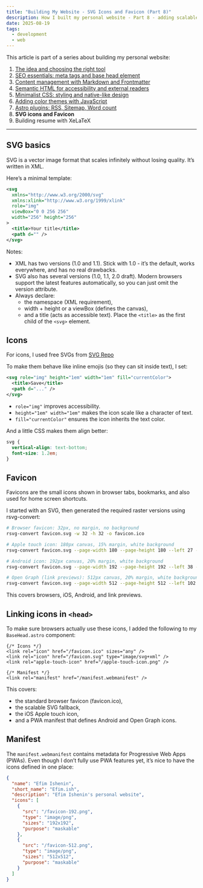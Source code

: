 ```yaml
---
title: "Building My Website - SVG Icons and Favicon (Part 8)"
description: How I built my personal website - Part 8 - adding scalable SVG icons and a cross-platform favicon.
date: 2025-08-19
tags:
  - development
  - web
---
```


This article is part of a series about building my personal website:

1. [The idea and choosing the right tool](/posts/this-website/01-idea-and-choosing-tool)
2. [SEO essentials: meta tags and base head element](/posts/this-website/02-seo-meta-tags)
3. [Content management with Markdown and Frontmatter](/posts/this-website/03-markdown-and-frontmatter)
4. [Semantic HTML for accessibility and external readers](/posts/this-website/04-semantic-html)
5. [Minimalist CSS: styling and native-like design](/posts/this-website/05-minimal-css)
6. [Adding color themes with JavaScript](/posts/this-website/06-javascript)
7. [Astro plugins: RSS, Sitemap, Word count](/posts/this-website/07-astro-plugins)
8. __SVG icons and Favicon__
9. Building resume with XeLaTeX

---

## SVG basics

SVG is a vector image format that scales infinitely without losing quality. It’s written in XML.

Here’s a minimal template:

```xml
<svg
  xmlns="http://www.w3.org/2000/svg"
  xmlns:xlink="http://www.w3.org/1999/xlink"
  role="img"
  viewBox="0 0 256 256"
  width="256" height="256"
>
  <title>Your title</title>
  <path d="" />
</svg>
```

Notes:

- XML has two versions (1.0 and 1.1). Stick with 1.0 - it’s the default,
works everywhere, and has no real drawbacks.
- SVG also has several versions (1.0, 1.1, 2.0 draft).
Modern browsers support the latest features automatically,
so you can just omit the version attribute.
- Always declare:
  - the namespace (XML requirement),
  - width + height or a viewBox (defines the canvas),
  - and a title (acts as accessible text).
    Place the `<title>` as the first child of the `<svg>` element.

## Icons

For icons, I used free SVGs from
[SVG Repo](https://www.svgrepo.com)

To make them behave like inline emojis
(so they can sit inside text), I set:

```xml
<svg role="img" height="1em" width="1em" fill="currentColor">
  <title>Save</title>
  <path d="..." />
</svg>
```

- `role="img"` improves accessibility.
- `height="1em" width="1em"` makes the icon scale like a character of text.
- `fill="currentColor"` ensures the icon inherits the text color.

And a little CSS makes them align better:

```css
svg {
  vertical-align: text-bottom;
  font-size: 1.2em;
}
```

## Favicon

Favicons are the small icons shown in browser tabs,
bookmarks, and also used for home screen shortcuts.

I started with an SVG, then generated the required
raster versions using rsvg-convert:

```bash
# Browser favicon: 32px, no margin, no background
rsvg-convert favicon.svg -w 32 -h 32 -o favicon.ico

# Apple touch icon: 180px canvas, 15% margin, white background
rsvg-convert favicon.svg --page-width 180 --page-height 180 --left 27 --top 27 -w 126 -h 126 -b white -o apple-touch-icon.png

# Android icon: 192px canvas, 20% margin, white background
rsvg-convert favicon.svg --page-width 192 --page-height 192 --left 38 --top 38 -w 116 -h 116 -b white -o favicon-192.png

# Open Graph (link previews): 512px canvas, 20% margin, white background
rsvg-convert favicon.svg --page-width 512 --page-height 512 --left 102 --top 102 -w 308 -h 308 -b white -o favicon-512.png
```

This covers browsers, iOS, Android, and link previews.

## Linking icons in `<head>`

To make sure browsers actually use these icons,
I added the following to my `BaseHead.astro` component:

```astro
{/* Icons */}
<link rel="icon" href="/favicon.ico" sizes="any" />
<link rel="icon" href="/favicon.svg" type="image/svg+xml" />
<link rel="apple-touch-icon" href="/apple-touch-icon.png" />

{/* Manifest */}
<link rel="manifest" href="/manifest.webmanifest" />
```

This covers:

- the standard browser favicon (favicon.ico),
- the scalable SVG fallback,
- the iOS Apple touch icon,
- and a PWA manifest that defines Android and Open Graph icons.

## Manifest

The `manifest.webmanifest` contains metadata for Progressive Web Apps (PWAs).
Even though I don’t fully use PWA features yet, it’s nice to have the icons defined in one place:

```json
{
  "name": "Efim Ishenin",
  "short_name": "Efim.ish",
  "description": "Efim Ishenin's personal website",
  "icons": [
    {
      "src": "/favicon-192.png",
      "type": "image/png",
      "sizes": "192x192",
      "purpose": "maskable"
    },
    {
      "src": "/favicon-512.png",
      "type": "image/png",
      "sizes": "512x512",
      "purpose": "maskable"
    }
  ]
}
```
